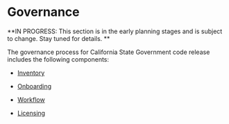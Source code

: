 # Governance

**IN PROGRESS: This section is in the early planning stages and is subject to change. Stay tuned for details. **

The governance process for California State Government code release includes the following components:

* [Inventory](inventory.md)

* [Onboarding](onboarding.md)

* [Workflow](workflow.md)

* [Licensing](licensing.md)
